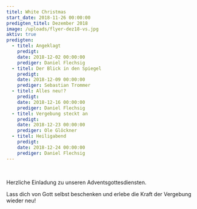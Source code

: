 ```yaml
---
titel: White Christmas
start_date: 2018-11-26 00:00:00
predigten_titel: Dezember 2018
image: /uploads/flyer-dez18-vs.jpg
aktiv: true
predigten:
  - titel: Angeklagt
    predigt:
    date: 2018-12-02 00:00:00
    prediger: Daniel Flechsig
  - titel: Der Blick in den Spiegel
    predigt:
    date: 2018-12-09 00:00:00
    prediger: Sebastian Trommer
  - titel: Alles neu!?
    predigt:
    date: 2018-12-16 00:00:00
    prediger: Daniel Flechsig
  - titel: Vergebung steckt an
    predigt:
    date: 2018-12-23 00:00:00
    prediger: Ole Glöckner
  - titel: Heiligabend
    predigt:
    date: 2018-12-24 00:00:00
    prediger: Daniel Flechsig
---
```


&nbsp;

Herzliche Einladung zu unseren Adventsgottesdiensten.

Lass dich von Gott selbst beschenken und erlebe die Kraft der Vergebung wieder neu!